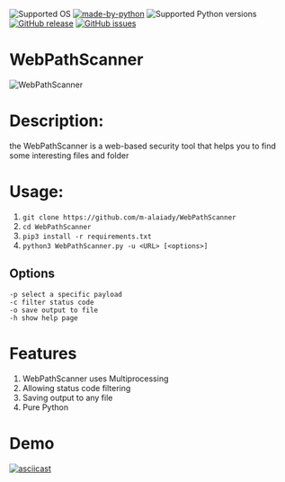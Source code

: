 ![Supported OS](https://img.shields.io/badge/Supported%20OS-Linux-yellow.svg)
[![made-by-python](https://img.shields.io/badge/Made%20with-python-blue.svg)](https://www.python.org/)
![Supported Python versions](https://img.shields.io/badge/python%20version-3-red.svg)
[![GitHub release](https://img.shields.io/github/v/release/m-alaiady/WebPathScanner.svg)](https://GitHub.com/m-alaiady/WebPathScanner/releases)
[![GitHub issues](https://img.shields.io/github/issues/m-alaiady/WebPathScanner.svg)](https://GitHub.com/m-alaiady/WebPathScanner/issues/)

                                                       
# **WebPathScanner**          

![WebPathScanner](https://user-images.githubusercontent.com/84629651/131908917-27ec946a-2a39-47f1-bd72-36ab35582696.png)
       
                          
# Description:
  the WebPathScanner is a web-based security tool that helps you to find some interesting files and folder
  
# Usage:
  1.  ``` git clone https://github.com/m-alaiady/WebPathScanner ```
  2.  ``` cd WebPathScanner ```
  3.  ``` pip3 install -r requirements.txt ```
  4.  ``` python3 WebPathScanner.py -u <URL> [<options>] ```
  
  ## Options
  ```
  -p select a specific payload
  -c filter status code
  -o save output to file
  -h show help page
  ```
# Features
1. WebPathScanner uses Multiprocessing
2. Allowing status code filtering
3. Saving output to any file
4. Pure Python
# Demo
[![asciicast](https://asciinema.org/a/qApEBaU8PpN0ZWapuMtUZsQ8n.svg)](https://asciinema.org/a/qApEBaU8PpN0ZWapuMtUZsQ8n)

